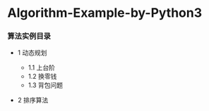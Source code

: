 # Algorithm-Example-by-Python3

### 算法实例目录
* 1 动态规划

     - 1.1 上台阶
     - 1.2 换零钱
     - 1.3 背包问题

* 2 排序算法
